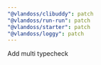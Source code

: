 ```yaml
---
"@vlandoss/clibuddy": patch
"@vlandoss/run-run": patch
"@vlandoss/starter": patch
"@vlandoss/loggy": patch
---
```


Add multi typecheck
